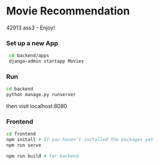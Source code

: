 # Movie Recommendation
42913 ass3 - Enjoy!





### Set up a new App

```bash
 cd backend/apps
 django-admin startapp Movies
```



### Run

```bash
cd backend
python manage.py runserver
```

then visit localhost:8080

### Frontend
```bash
cd frontend
npm install # If you haven't installed the packages yet
npm run serve

npm run build # for backend
```



